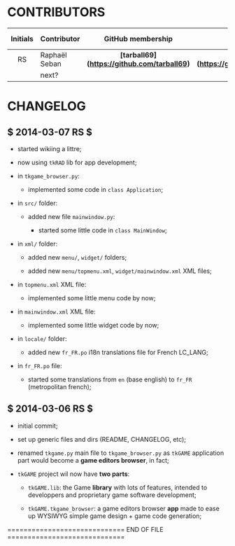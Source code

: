 <!-- encoding: utf-8 -->


# CONTRIBUTORS

| Initials | Contributor | GitHub membership | Cool project | Current role | Previous role |
|:--------:|:------------|:-----------------:|:------------:|:------------:|:-------------:|
| RS | Raphaël Seban | **[tarball69] (https://github.com/tarball69)** | **[tkRAD] (https://github.com/tarball69/tkRAD)** | **developer** | author |
|  | next? |  |  |  |


# CHANGELOG

## $ 2014-03-07 RS $

* started wikiing a littre;

* now using `tkRAD` lib for app development;

* in `tkgame_browser.py`:

    * implemented some code in `class Application`;

* in `src/` folder:

    * added new file `mainwindow.py`:

        * started some little code in `class MainWindow`;

* in `xml/` folder:

    * added new `menu/`, `widget/` folders;

    * added new `menu/topmenu.xml`, `widget/mainwindow.xml` XML files;

* in `topmenu.xml` XML file:

    * implemented some little menu code by now;

* in `mainwindow.xml` XML file:

    * implemented some little widget code by now;

* in `locale/` folder:

    * added new `fr_FR.po` i18n translations file for French LC_LANG;

* in `fr_FR.po` file:

    * started some translations from `en` (base english) to `fr_FR`
    (metropolitan french);


## $ 2014-03-06 RS $

* initial commit;

* set up generic files and dirs (README, CHANGELOG, etc);

* renamed `tkgame.py` main file to `tkgame_browser.py` as `tkGAME`
application part would become a **game editors browser**, in fact;

* `tkGAME` project wil now have **two parts**:

    * `tkGAME.lib`: the Game **library** with lots of features,
    intended to developpers and proprietary game software development;

    * `tkGAME.tkgame_browser`: a game editors browser **app** made
    to ease up WYSIWYG simple game design + game code generation;


============================= END OF FILE =============================

